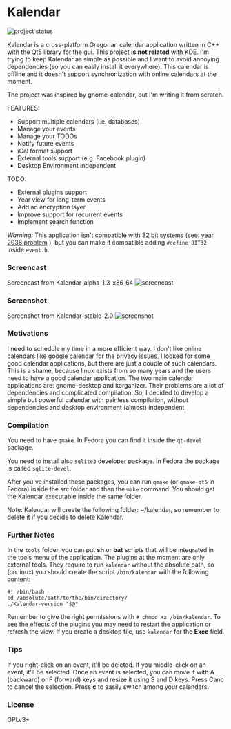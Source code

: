 # Kalendar

![project status](https://img.shields.io/badge/project%20status-active-brightgreen.svg)

Kalendar is a cross-platform Gregorian calendar application written in C++ with the Qt5 library for the gui. This project **is not related** with KDE. I'm trying to keep Kalendar as simple as possible and I want to avoid annoying dependencies (so you can easly install it everywhere). This calendar is offline and it doesn't support synchronization with online calendars at the moment.

The project was inspired by gnome-calendar, but I'm writing it from scratch.

FEATURES:
* Support multiple calendars (i.e. databases)
* Manage your events
* Manage your TODOs
* Notify future events
* iCal format support
* External tools support (e.g. Facebook plugin)
* Desktop Environment independent

TODO:
* External plugins support
* Year view for long-term events
* Add an encryption layer
* Improve support for recurrent events
* Implement search function

*Warning:* This application isn't compatible with 32 bit systems (see: [year 2038 problem](https://en.wikipedia.org/wiki/Year_2038_problem) ), but you can make it compatible adding `#define BIT32` inside `event.h`.

### Screencast

Screencast from Kalendar-alpha-1.3-x86\_64
![screencast](https://raw.githubusercontent.com/echo-devim/kalendar/master/screencast.gif)

### Screenshot

Screenshot from Kalendar-stable-2.0
![screenshot](https://raw.githubusercontent.com/echo-devim/kalendar/master/screenshot.png)

### Motivations
I need to schedule my time in a more efficient way. I don't like online calendars like google calendar for the privacy issues. I looked for some good calendar applications, but there are just a couple of such calendars. This is a shame, because linux exists from so many years and the users need to have a good calendar application. The two main calendar applications are: gnome-desktop and korganizer. Their problems are a lot of dependencies and complicated compilation. So, I decided to develop a simple but powerful calendar with painless compilation, without dependencies and desktop environment (almost) independent.

### Compilation

You need to have `qmake`. In Fedora you can find it inside the `qt-devel` package.

You need to install also `sqlite3` developer package. In Fedora the package is called `sqlite-devel`.

After you've installed these packages, you can run `qmake` (or `qmake-qt5` in Fedora) inside the src folder and then the `make` command.
You should get the Kalendar executable inside the same folder.

Note: Kalendar will create the following folder: ~/kalendar, so remember to delete it if you decide to delete Kalendar.

### Further Notes

In the `tools` folder, you can put **sh** or **bat** scripts that will be integrated in the tools menu of the application. The plugins at the moment are only external tools. They require to run `kalendar` without the absolute path, so (on linux) you should create the script `/bin/kalendar` with the following content:

```
#! /bin/bash
cd /absolute/path/to/the/bin/directory/
./Kalendar-version "$@"
```
Remember to give the right permissions with `# chmod +x /bin/kalendar`. To see the effects of the plugins you may need to restart the application or refresh the view.
If you create a desktop file, use `kalendar` for the **Exec** field.

### Tips

If you right-click on an event, it'll be deleted. If you middle-click on an event, it'll be selected. Once an event is selected, you can move it with A (backward) or F (forward) keys and resize it using S and D keys. Press Canc to cancel the selection.
Press **c** to easily switch among your calendars.

### License
GPLv3+
